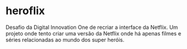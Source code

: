 # heroflix
Desafio da Digital Innovation One de recriar a interface da Netflix. Um projeto onde tento criar uma versão da Netflix onde há apenas filmes e séries relacionadas ao mundo dos super heróis.
